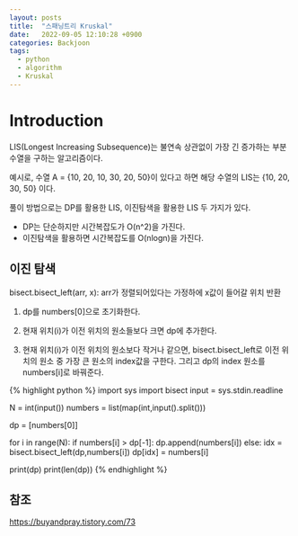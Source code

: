 ```yaml
---
layout: posts
title:  "스패닝트리 Kruskal"
date:   2022-09-05 12:10:28 +0900
categories: Backjoon
tags:
  - python
  - algorithm
  - Kruskal
---
```


# Introduction

LIS(Longest Increasing Subsequence)는 불연속 상관없이 가장 긴 증가하는 부분 수열을 구하는 알고리즘이다.

예시로, 수열 A = {10, 20, 10, 30, 20, 50}이 있다고 하면 해당 수열의 LIS는 {10, 20, 30, 50} 이다.
 

풀이 방법으로는 DP를 활용한 LIS, 이진탐색을 활용한 LIS 두 가지가 있다.

* DP는 단순하지만 시간복잡도가 O(n^2)을 가진다.
* 이진탐색을 활용하면 시간복잡도를 O(nlogn)을 가진다.

## 이진 탐색

bisect.bisect_left(arr, x): arr가 정렬되어있다는 가정하에 x값이 들어갈 위치 반환

1. dp를 numbers[0]으로 초기화한다.

2. 현재 위치(i)가 이전 위치의 원소들보다 크면 dp에 추가한다.

3. 현재 위치(i)가 이전 위치의 원소보다 작거나 같으면, bisect.bisect_left로 이전 위치의 원소 중 가장 큰 원소의 index값을 구한다. 그리고 dp의 index 원소를 numbers[i]로 바꿔준다.

{% highlight python %}
import sys
import bisect
input = sys.stdin.readline

N = int(input())
numbers = list(map(int,input().split()))

dp = [numbers[0]]

for i in range(N):
    if numbers[i] > dp[-1]:
        dp.append(numbers[i])
    else:
        idx = bisect.bisect_left(dp,numbers[i])
        dp[idx] = numbers[i]

print(dp)
print(len(dp))
{% endhighlight %}

## 참조

https://buyandpray.tistory.com/73